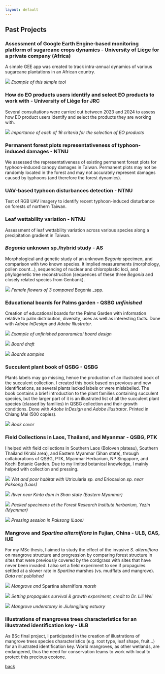 ```yaml
---
layout: default
---
```

## Past Projects

### Assessment of Google Earth Engine-based monitoring platform of sugarcane crops dynamics - University of Liège for a private company (Africa)
A simple GEE app was created to track intra-annual dynamics of various sugarcane plantations in an African country.

![](/image/GEEsugarcane.png)
_Example of this simple tool_


### How do EO products users identify and select EO products to work with - University of Liège for JRC
Several consultations were carried out between 2023 and 2024 to assess how EO product users identify and select the products they are working with.

![](/image/EOexpertsconsultations.png)
_Importance of each of 16 criteria for the selection of EO products_


### Permanent forest plots representativeness of typhoon-induced damages - NTNU
We assessed the representativeness of existing permanent forest plots for typhoon-induced canopy damages in Taiwan. Permanent plots may not be randomly located in the forest and may not accurately represent damages caused by typhoons (and therefore the forest dynamics).


### UAV-based typhoon disturbances detection - NTNU
Test of RGB UAV imagery to identify recent typhoon-induced disturbance on forests of northern Taiwan.


### Leaf wettability variation - NTNU
Assessment of leaf wettability variation across various species along a precipitation gradient in Taiwan.


### _Begonia_ unknown sp./hybrid study - AS 
Morphological and genetic study of an unknown _Begonia_ specimen, and comparison with two known species. It implied measurements (morphology, pollen count...), sequencing of nuclear and chloroplastic loci, and phylogenetic tree reconstruction (sequences of these three _Begonia_ and closely related species from Genbank).

![](/photo/bego1.jpg)
_Female flowers of 3 compared_ Begonia _spp.


### Educational boards for Palms garden - QSBG _unfinished_
Creation of educational boards for the Palms Garden with information relative to palm distribution, diversity, uses as well as interesting facts. Done with _Adobe InDesign_ and _Adobe Illustrator_.

![](/photo/pano1.jpg)
_Example of unfinished panoramical board design_

![](/photo/pano2.jpg)
_Board draft_

![](/photo/pano3.jpg)
_Boards samples_


### Succulent plant book of QSBG - QSBG
Plants labels may go missing, hence the production of an illustrated book of the succulent collection. I created this book based on previous and new identifications, as several plants lacked labels or were mislabelled. The book contains a brief introduction to the plant families containing succulent species, but the larger part of it is an illustrated list of all the succulent plant species (classed by families) in QSBG collection and their growth conditions. Done with _Adobe InDesign_ and _Adobe Illustrator_. Printed in Chiang Mai (500 copies).

![](/photo/front.jpg)
_Book cover_


### Field Collections in Laos, Thailand, and Myanmar - QSBG, PTK
I helped with field collections in Southern Laos (Boloven plateau), Southern Thailand (Krabi area), and Eastern Myanmar (Shan state), through collaborations of QSBG, PTK, Myanmar Herbarium, NP Singapore, and Kochi Botanic Garden. Due to my limited botanical knowledge, I mainly helped with collection and pressing.

![](/photo/lao2.jpg)
_Wet and poor habitat with_ Utricularia _sp. and_ Eriocaulon _sp. near Paksong (Laos)_

![](/photo/myan1.jpg)
_River near Kinta dam in Shan state (Eastern Myanmar)_

![](/photo/myan2.jpg)
_Packed specimens at the Forest Research Institute herbarium, Yezin (Myanmar)_

![](/photo/lao1.jpg)
_Pressing session in Paksong (Laos)_


### Mangrove and _Spartina alterniflora_ in Fujian, China - ULB, CAS, IUE
For my MSc thesis, I aimed to study the effect of the invasive _S. alterniflora_ on mangrove structure and progression by comparing forest structure in sites that were previously covered by the cordgrass with sites that have never been invaded. I also set a field experiment to see if propagules settled at a slower rate in _Spartina_ marshes (vs. mudflats and mangrove). _Data not published_

![](/photo/fuji1.jpg)
_Mangrove and_ Spartina alterniflora _marsh_

![](/photo/fuji2.jpg)
_Setting propagules survival & growth experiment, credit to Dr. Lili Wei_

![](/photo/fuji3.jpg)
_Mangrove understorey in Jiulongjiang estuary_

### Illustrations of mangroves trees characteristics for an illustrated identification key - ULB
As BSc final project, I participated in the creation of illustrations of mangrove trees species characteristics (e.g. root type, leaf shape, fruit...) for an illustrated identification key. World mangroves, as other wetlands, are endangered, thus the need for conservation teams to work with local to protect this precious ecotone.

[back](./)
